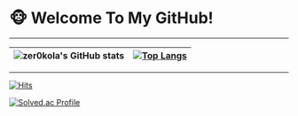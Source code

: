 # 🐵 Welcome To My GitHub!

---

|![zer0kola's GitHub stats](https://github-readme-stats.vercel.app/api?username=zer0kola&show_icons=true&theme=dark) | [![Top Langs](https://github-readme-stats.vercel.app/api/top-langs/?username=zer0kola&layout=compact)](https://github.com/anuraghazra/github-readme-stats)| 
| ------------- | ------------- |

---
[![Hits](https://hits.seeyoufarm.com/api/count/incr/badge.svg?url=https%3A%2F%2Fgithub.com%2Fzer0kola&count_bg=%2379C83D&title_bg=%23555555&icon=github.svg&icon_color=%23E7E7E7&title=hits&edge_flat=false)](https://hits.seeyoufarm.com)

[![Solved.ac Profile](http://mazassumnida.wtf/api/mini/generate_badge?boj=zer0kola)](https://solved.ac/zer0kola/)

<!-- [![Solved.ac Profile](http://mazassumnida.wtf/api/mini/generate_badge?boj=zer0kola321)](https://solved.ac/zer0kola321/) Python -->

